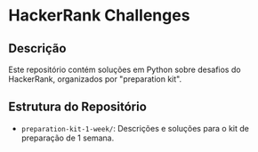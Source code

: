 # HackerRank Challenges

## Descrição
Este repositório contém soluções em Python sobre desafios do HackerRank, organizados por "preparation kit".

## Estrutura do Repositório
- `preparation-kit-1-week/`: Descrições e soluções para o kit de preparação de 1 semana.
